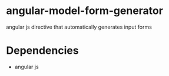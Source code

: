 angular-model-form-generator
============================

angular js directive that automatically generates input forms

Dependencies
============
* angular js